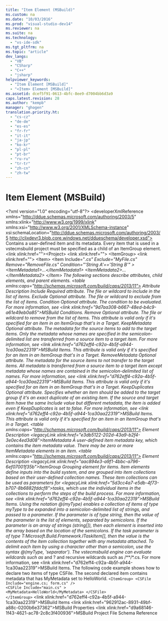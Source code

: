 ```yaml
---
title: "Item Element (MSBuild)"
ms.custom: na
ms.date: "10/03/2016"
ms.prod: "visual-studio-dev14"
ms.reviewer: na
ms.suite: na
ms.technology: 
  - "vs-ide-sdk"
ms.tgt_pltfrm: na
ms.topic: "article"
dev_langs: 
  - "VB"
  - "CSharp"
  - "C++"
  - "jsharp"
helpviewer_keywords: 
  - "Item Element [MSBuild]"
  - "<Item> Element [MSBuild]"
ms.assetid: dcef5f91-0613-4bfc-8ee9-d7004bb6d3a9
caps.latest.revision: 28
ms.author: "kempb"
manager: "ghogen"
translation.priority.ht: 
  - "cs-cz"
  - "de-de"
  - "es-es"
  - "fr-fr"
  - "it-it"
  - "ja-jp"
  - "ko-kr"
  - "pl-pl"
  - "pt-br"
  - "ru-ru"
  - "tr-tr"
  - "zh-cn"
  - "zh-tw"
---
```

# Item Element (MSBuild)
\<?xml version="1.0" encoding="utf-8"?>
\<developerXmlReference xmlns="http://ddue.schemas.microsoft.com/authoring/2003/5" xmlns:xlink="http://www.w3.org/1999/xlink" xmlns:xsi="http://www.w3.org/2001/XMLSchema-instance" xsi:schemaLocation="http://ddue.schemas.microsoft.com/authoring/2003/5 http://clixdevr3.blob.core.windows.net/ddueschema/developer.xsd">
  <introduction>
    <para>Contains a user-defined item and its metadata. Every item that is used in a <token>vstecmsbuild</token> project must be specified as a child of an <unmanagedCodeEntityReference>ItemGroup</unmanagedCodeEntityReference> element.</para>
  </introduction>
  <schemaHierarchy>
    \<link xlink:href="">&lt;Project&gt;</link>
    \<link xlink:href="">    &lt;ItemGroup&gt;</link>
    \<link xlink:href="">        &lt;Item&gt;</link>
  </schemaHierarchy>
  <syntaxSection>
    <legacySyntax>&lt;<parameterReference>Item</parameterReference> Include="*.cs"
        Exclude="MyFile.cs"
        Remove="RemoveFile.cs"
        Condition="'String A'=='String B'" &gt;
    &lt;<parameterReference>ItemMetadata1</parameterReference>&gt;...&lt;/<parameterReference>ItemMetadata1</parameterReference>&gt;
    &lt;<parameterReference>ItemMetadata2</parameterReference>&gt;...&lt;/<parameterReference>ItemMetadata2</parameterReference>&gt;
&lt;/<parameterReference>Item</parameterReference>&gt;</legacySyntax>
  </syntaxSection>
  <attributesandElements>
    <para>The following sections describe attributes, child elements, and parent elements.</para>
    <attributes>
      \<table xmlns:caps="http://schemas.microsoft.com/build/caps/2013/11">
        <thead>
          <tr>
            <TD>
              <para>Attribute</para>
            </TD>
            <TD>
              <para>Description</para>
            </TD>
          </tr>
        </thead>
        <tbody>
          <tr>
            <TD>
              <para>
                <unmanagedCodeEntityReference>Include</unmanagedCodeEntityReference>
              </para>
            </TD>
            <TD>
              <para>Required attribute.</para>
              <para>The file or wildcard to include in the list of items.</para>
            </TD>
          </tr>
          <tr>
            <TD>
              <para>
                <unmanagedCodeEntityReference>Exclude</unmanagedCodeEntityReference>
              </para>
            </TD>
            <TD>
              <para>Optional attribute.</para>
              <para>The file or wildcard to exclude from the list of items.</para>
            </TD>
          </tr>
          <tr>
            <TD>
              <para>
                <unmanagedCodeEntityReference>Condition</unmanagedCodeEntityReference>
              </para>
            </TD>
            <TD>
              <para>Optional attribute.</para>
              <para>The condition to be evaluated. For more information, see \<link xlink:href="9d7aa308-b667-48ed-b4c9-a61e49eb0a85">MSBuild Conditions</link>.</para>
            </TD>
          </tr>
          <tr>
            <TD>
              <para>
                <unmanagedCodeEntityReference>Remove</unmanagedCodeEntityReference>
              </para>
            </TD>
            <TD>
              <para>Optional attribute.</para>
              <para>The file or wildcard to remove from the list of items. </para>
              <para>This attribute is valid only if it's specified for an item in an <unmanagedCodeEntityReference>ItemGroup</unmanagedCodeEntityReference> that's in a <unmanagedCodeEntityReference>Target</unmanagedCodeEntityReference>.</para>
            </TD>
          </tr>
          <tr>
            <TD>
              <para>
                <unmanagedCodeEntityReference>KeepMetadata</unmanagedCodeEntityReference> </para>
            </TD>
            <TD>
              <para>Optional attribute. </para>
              <para>The metadata for the source items to add to the target items. Only the metadata whose names are specified in the semicolon-delimited list are transferred from a source item to a target item. For more information, see \<link xlink:href="d762eff4-c92a-4b5f-a944-1ca30aa22319">MSBuild Items</link>.</para>
              <para>This attribute is valid only if it's specified for an item in an <unmanagedCodeEntityReference>ItemGroup</unmanagedCodeEntityReference> that's in a <unmanagedCodeEntityReference>Target</unmanagedCodeEntityReference>.</para>
            </TD>
          </tr>
          <tr>
            <TD>
              <para>
                <unmanagedCodeEntityReference>RemoveMetadata</unmanagedCodeEntityReference>
              </para>
            </TD>
            <TD>
              <para>Optional attribute.</para>
              <para>The metadata for the source items to not transfer to the target items. All metadata is transferred from a source item to a target item except metadata whose names are contained in the semicolon-delimited list of names. For more information, see \<link xlink:href="d762eff4-c92a-4b5f-a944-1ca30aa22319">MSBuild Items</link>.</para>
              <para>This attribute is valid only if it's specified for an item in an <unmanagedCodeEntityReference>ItemGroup</unmanagedCodeEntityReference> that's in a <unmanagedCodeEntityReference>Target</unmanagedCodeEntityReference>.</para>
            </TD>
          </tr>
          <tr>
            <TD>
              <para>
                <unmanagedCodeEntityReference>KeepDuplicates</unmanagedCodeEntityReference>
              </para>
            </TD>
            <TD>
              <para>Optional attribute.</para>
              <para>Specifies whether an item should be added to the target group if it's an exact duplicate of an existing item. If the source and target item have the same <languageKeyword>Include</languageKeyword> value but different metadata, the item is added even if <languageKeyword>KeepDuplicates</languageKeyword> is set to <languageKeyword>false</languageKeyword>. For more information, see \<link xlink:href="d762eff4-c92a-4b5f-a944-1ca30aa22319">MSBuild Items</link>.</para>
              <para>This attribute is valid only if it's specified for an item in an <unmanagedCodeEntityReference>ItemGroup</unmanagedCodeEntityReference> that's in a <unmanagedCodeEntityReference>Target</unmanagedCodeEntityReference>.</para>
            </TD>
          </tr>
        </tbody>
      </table>
    </attributes>
    <childElement>
      \<table xmlns:caps="http://schemas.microsoft.com/build/caps/2013/11">
        <thead>
          <tr>
            <TD>
              <para>Element</para>
            </TD>
            <TD>
              <para>Description</para>
            </TD>
          </tr>
        </thead>
        <tbody>
          <tr>
            <TD>
              <para>
                \<legacyLink xlink:href="e3db5122-202d-43a9-b2f4-3e0ec4ed3d08">ItemMetadata</legacyLink>
              </para>
            </TD>
            <TD>
              <para>A user-defined item metadata key, which contains the item metadata value. There may be zero or more <unmanagedCodeEntityReference>ItemMetadata</unmanagedCodeEntityReference> elements in an item.</para>
            </TD>
          </tr>
        </tbody>
      </table>
    </childElement>
    <parentElement>
      \<table xmlns:caps="http://schemas.microsoft.com/build/caps/2013/11">
        <thead>
          <tr>
            <TD>
              <para>Element</para>
            </TD>
            <TD>
              <para>Description</para>
            </TD>
          </tr>
        </thead>
        <tbody>
          <tr>
            <TD>
              <para>
                \<legacyLink xlink:href="aac894e3-a9f1-4bbc-a796-6ef07001f35b">ItemGroup</legacyLink>
              </para>
            </TD>
            <TD>
              <para>Grouping element for items.</para>
            </TD>
          </tr>
        </tbody>
      </table>
    </parentElement>
  </attributesandElements>
  <remarks>
    <content>
      <para>
        <unmanagedCodeEntityReference>Item</unmanagedCodeEntityReference> elements define inputs into the build system, and are grouped into item collections based on their user-defined collection names. These item collections can be used as parameters for \<legacyLink xlink:href="5d3cc4a7-e5db-4f73-b707-8b6882fddcf8">tasks</legacyLink>, which use the individual items in the collections to perform the steps of the build process. For more information, see \<link xlink:href="d762eff4-c92a-4b5f-a944-1ca30aa22319">MSBuild Items</link>.</para>
      <para>Using the notation <codeInline>@(</codeInline><placeholder>myType</placeholder><codeInline>)</codeInline> enables a collection of items of type <placeholder>myType</placeholder> to be expanded into a semicolon-delimited list of strings, and passed to a parameter. If the parameter is of type <unmanagedCodeEntityReference>string</unmanagedCodeEntityReference>, then the value of the parameter is the list of elements, separated by semicolons. If the parameter is an array of strings (<unmanagedCodeEntityReference>string[]</unmanagedCodeEntityReference>), then each element is inserted into the array based on the location of the semicolons. If the task parameter is of type <codeEntityReference autoUpgrade="true">T:Microsoft.Build.Framework.ITaskItem</codeEntityReference><unmanagedCodeEntityReference>[]</unmanagedCodeEntityReference>, then the value is the contents of the item collection together with any metadata attached. To delimit each item by using a character other than a semicolon, use the syntax <codeInline>@(</codeInline><placeholder>myType</placeholder><codeInline>, '</codeInline><placeholder>separator</placeholder><codeInline>')</codeInline>.</para>
      <para>The <token>vstecmsbuild</token> engine can evaluate wildcards such as <codeInline>*</codeInline> and <codeInline>?</codeInline> and recursive wildcards such as <codeInline>/**/*.cs</codeInline>. For more information, see \<link xlink:href="d762eff4-c92a-4b5f-a944-1ca30aa22319">MSBuild Items</link>.</para>
    </content>
  </remarks>
  <codeExample>
    <description>
      <content>
        <para>The following code example shows how to declare two items of type <codeInline>CSFile</codeInline>. The second declared item contains metadata that has <codeInline>MyMetadata</codeInline> set to <codeInline>HelloWorld</codeInline>.</para>
      </content>
    </description>
    <code>&lt;ItemGroup&gt;
    &lt;CSFile Include="engine.cs; form.cs" /&gt;
    &lt;CSFile Include="main.cs" &gt;
        &lt;MyMetadata&gt;HelloWorld&lt;/MyMetadata&gt;
    &lt;/CSFile&gt;
&lt;/ItemGroup&gt;</code>
    <comments>
      <content />
    </comments>
  </codeExample>
  <relatedTopics>
\<link xlink:href="d762eff4-c92a-4b5f-a944-1ca30aa22319">MSBuild Items</link>
\<link xlink:href="962912ac-8931-49bf-a88c-0200b6e37362">MSBuild Properties</link>
\<link xlink:href="d9a68146-1f43-4621-ac78-2c8c3f400936">MSBuild Project File Schema Reference</link>
</relatedTopics>
</developerXmlReference>